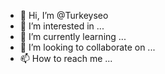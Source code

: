 - 👋 Hi, I’m @Turkeyseo
- 👀 I’m interested in ...
- 🌱 I’m currently learning ...
- 💞️ I’m looking to collaborate on ...
- 📫 How to reach me ...

<!---
Turkeyseo/Turkeyseo is a ✨ special ✨ repository because its `README.md` (this file) appears on Turksem.com GitHub profile.
You can click the Preview link to take a look at your changes.
--->
